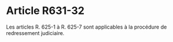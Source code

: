 # Article R631-32

Les articles R. 625-1 à R. 625-7 sont applicables à la procédure de redressement judiciaire.
